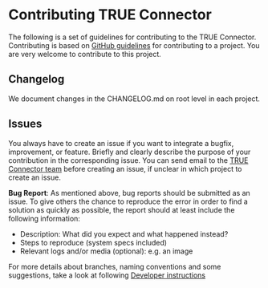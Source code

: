 # Contributing TRUE Connector

The following is a set of guidelines for contributing to the TRUE Connector. Contributing is based on [GitHub guidelines](https://docs.github.com/en/pull-requests/collaborating-with-pull-requests/proposing-changes-to-your-work-with-pull-requests/creating-a-pull-request-from-a-fork) for contributing to a project. You are very
welcome to contribute to this project.

## Changelog

We document changes in the CHANGELOG.md on root level in each project.

## Issues

You always have to create an issue if you want to integrate a bugfix, improvement, or feature. Briefly and clearly describe the purpose of your contribution in the corresponding issue. You can send email to the [TRUE Connector team](mailto:trueconnector-team@eng.it) before creating an issue, if unclear in which project to create an issue.

**Bug Report**: As mentioned above, bug reports should be submitted as an issue. To give others
the chance to reproduce the error in order to find a solution as quickly as possible, the report
should at least include the following information:
* Description: What did you expect and what happened instead?
* Steps to reproduce (system specs included)
* Relevant logs and/or media (optional): e.g. an image

For more details about branches, naming conventions and some suggestions, take a look at following [Developer instructions](https://github.com/Engineering-Research-and-Development/true-connector-execution_core_container/tree/1.14.6#developer-guide-section)
